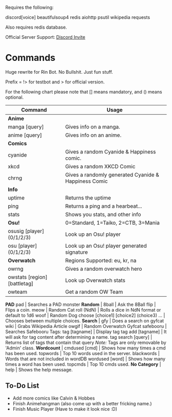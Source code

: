 Requires the following:

discord[voice]
beautifulsoup4
redis
aiohttp
psutil
wikipedia
requests

Also requires redis database.

Official Server Support: [Discord Invite](https://discord.gg/Fzz344U)

# Commands

Huge rewrite for Rin Bot. No Bullshit. Just fun stuff.

Prefix = !> for testbot and > for official version.

For the following chart please note that [] means mandatory, and () means optional.

Command | Usage
------------ | -------------
**Anime** |
manga [query] | Gives info on a manga.
anime [query] | Gives info on an anime.
**Comics** |
cyanide | Gives a random Cyanide & Happiness comic.
xkcd | Gives a random XKCD Comic
chrng | Gives a randomly generated Cyanide & Happiness Comic
**Info** |
uptime | Returns the uptime
ping | Returns a ping and a hearbeat...
stats | Shows you stats, and other info    
**Osu!** | 0=Standard, 1=Taiko, 2=CTB, 3=Mania
osusig [player] (0/1/2/3) | Look up an Osu! player
osu [player] (0/1/2/3) | Look up an Osu! player generated signature
**Overwatch** | Regions Supported: eu, kr, na
owrng | Gives a random overwatch hero
owstats [region] [battletag] | Look up Overwatch stats
owteam | Get a random OW Team
**PAD**
pad | Searches a PAD monster
**Random** |
8ball | Ask the 8Ball
flip | Flips a coin.
meow | Random Cat
roll (NdN) | Rolls a dice in NdN format or default to 1d6
woof | Random Dog
choose [choice1] [choice2] (choice3) ... | Chooses between multiple choices.
**Search** |
gfy | Does a search on gyfcat
wiki | Grabs Wikipedia Article
owgif | Random Overwatch Gyfcat
safebooru | Searches Safebooru
Tags:
tag [tagname] | Display tag
tag add [tagname] | It will ask for tag content after determining a name.
tag search [query] | Returns list of tags that contain that query
  *Note:* Tags are only removable by 'Admin' class.
**Wordcount** |
cmdused [cmd] | Shows how many times a cmd has been used.
topwords | Top 10 words used in the server.
blackwords | Words that are not included in wordDB
wordused [word] | Shows how many times a word has been used.
topcmds | Top 10 cmds used.
**​No Category** |
help | Shows the help message.

## To-Do List

* Add more comics like Calvin & Hobbes
* Finish Animehangman (also come up with a better fricking name.)
* Finish Music Player (Have to make it look nice :D)
